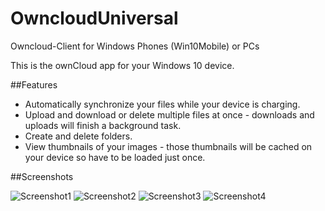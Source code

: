 # OwncloudUniversal
Owncloud-Client for Windows Phones (Win10Mobile) or PCs

This is the ownCloud app for your Windows 10 device.

##Features
- Automatically synchronize your files while your device is charging.
- Upload and download or delete multiple files at once - downloads and uploads will finish a background task.
- Create and delete folders.
- View thumbnails of your images - those thumbnails will be cached on your device so have to be loaded just once.

##Screenshots

![Screenshot1](https://github.com/pestotoast/OwncloudUniversal/Screenshots/screenshot1.png)
![Screenshot2](https://github.com/pestotoast/OwncloudUniversal/Screenshots/screenshot2.png)
![Screenshot3](https://github.com/pestotoast/OwncloudUniversal/Screenshots/screenshot3.png)
![Screenshot4](https://github.com/pestotoast/OwncloudUniversal/Screenshots/screenshot4.png)